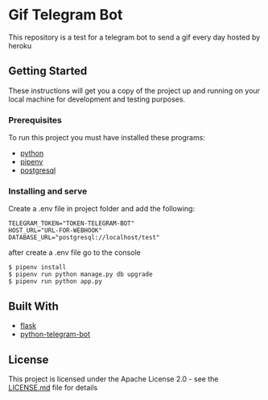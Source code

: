 # Gif Telegram Bot

This repository is a test for a telegram bot to send a gif every day hosted by heroku
## Getting Started

These instructions will get you a copy of the project up and running on your local machine for development and testing purposes.

### Prerequisites

To run this project you must have installed these programs:
* [python](https://www.python.org/)
* [pipenv](https://github.com/pypa/pipenv)
* [postgresql](https://github.com/postgres/postgres)

### Installing and serve

Create a .env file in project folder and add the following:

```
TELEGRAM_TOKEN="TOKEN-TELEGRAM-BOT"
HOST_URL="URL-FOR-WEBHOOK"
DATABASE_URL="postgresql://localhost/test"
```
after create a .env file go to the console

```
$ pipenv install
$ pipenv run python manage.py db upgrade
$ pipenv run python app.py
```

## Built With

* [flask](https://github.com/pallets/flask)
* [python-telegram-bot](https://github.com/python-telegram-bot/python-telegram-bot)

## License

This project is licensed under the Apache License 2.0 - see the [LICENSE.md](LICENSE.md) file for details
